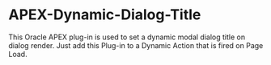# APEX-Dynamic-Dialog-Title
This Oracle APEX plug-in is used to set a dynamic modal dialog title on dialog render. Just add this Plug-in to a Dynamic Action that is fired on Page Load.
